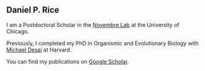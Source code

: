 ## Daniel P. Rice

I am a Postdoctoral Scholar in the [Novembre Lab](http://jnpopgen.org/) at the University of Chicago. 

Previously, I completed my PhD in Organismic and Evolutionary Biology with [Michael Desai](http://www.desai-lab.com/) at Harvard.

You can find my publications on [Google Scholar](https://scholar.google.com/citations?user=2zS2I7UAAAAJ&hl=en).

<!---
You can use the [editor on GitHub](https://github.com/dp-rice/dp-rice.github.io/edit/master/index.md) to maintain and preview the content for your website in Markdown files.

Whenever you commit to this repository, GitHub Pages will run [Jekyll](https://jekyllrb.com/) to rebuild the pages in your site, from the content in your Markdown files.

### Markdown

Markdown is a lightweight and easy-to-use syntax for styling your writing. It includes conventions for

```markdown
Syntax highlighted code block

# Header 1
## Header 2
### Header 3

- Bulleted
- List

1. Numbered
2. List

**Bold** and _Italic_ and `Code` text

[Link](url) and ![Image](src)
```

For more details see [GitHub Flavored Markdown](https://guides.github.com/features/mastering-markdown/).

### Jekyll Themes

Your Pages site will use the layout and styles from the Jekyll theme you have selected in your [repository settings](https://github.com/dp-rice/dp-rice.github.io/settings). The name of this theme is saved in the Jekyll `_config.yml` configuration file.

### Support or Contact

Having trouble with Pages? Check out our [documentation](https://help.github.com/categories/github-pages-basics/) or [contact support](https://github.com/contact) and we’ll help you sort it out.
--->
